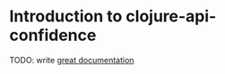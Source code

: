 # Introduction to clojure-api-confidence

TODO: write [great documentation](http://jacobian.org/writing/what-to-write/)
